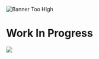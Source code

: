 ![Banner Too HIgh](https://user-images.githubusercontent.com/57042204/210175285-222d3f41-c670-4354-b902-4543f29e1aaf.png)

# Work In Progress


![](https://geps.dev/progress/25?dangerColor=0144A7&warningColor=0144A7&successColor=0144A7)
